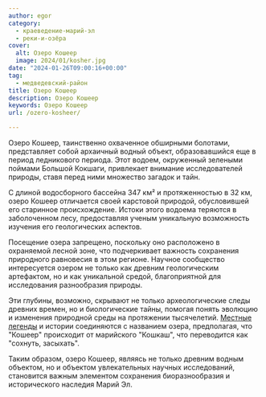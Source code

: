 ```yaml
---
author: egor
category:
  - краеведение-марий-эл
  - реки-и-озёра
cover:
  alt: Озеро Кошеер
  image: 2024/01/kosher.jpg
date: "2024-01-26T09:00:16+00:00"
tag:
  - медведевский-район
title: Озеро Кошеер
description: Озеро Кошеер
keywords: Озеро Кошеер
url: /ozero-kosheer/

---
```

Озеро Кошеер, таинственно охваченное обширными болотами, представляет собой архаичный водный объект, образовавшийся еще в период ледникового периода. Этот водоем, окруженный зелеными поймами Большой Кокшаги, привлекает внимание исследователей природы, ставя перед ними множество загадок и тайн.

С длиной водосборного бассейна 347 км² и протяженностью в 32 км, озеро Кошеер отличается своей карстовой природой, обусловившей его старинное происхождение. Истоки этого водоема теряются в заболоченном лесу, предоставляя ученым уникальную возможность изучения его геологических аспектов.

Посещение озера запрещено, поскольку оно расположено в охраняемой лесной зоне, что подчеркивает важность сохранения природного равновесия в этом регионе. Научное сообщество интересуется озером не только как древним геологическим артефактом, но и как уникальной средой, благоприятной для исследования разнообразия природы.

Эти глубины, возможно, скрывают не только археологические следы древних времен, но и биологические тайны, помогая понять эволюцию и изменения природной среды на протяжении тысячелетий. [Местные легенды](/shuti_er/) и истории соединяются с названием озера, предполагая, что "Кошеер" происходит от марийского "Кошкаш", что переводится как "сохнуть, засыхать".

Таким образом, озеро Кошеер, являясь не только древним водным объектом, но и объектом увлекательных научных исследований, становится важным элементом сохранения биоразнообразия и исторического наследия Марий Эл.
